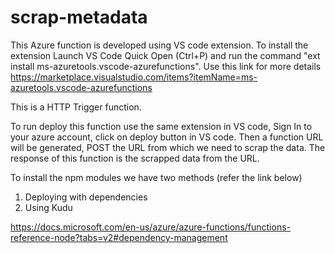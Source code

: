 # scrap-metadata

This Azure function is developed using VS code extension.
To install the extension Launch VS Code Quick Open (Ctrl+P) and run the command "ext install ms-azuretools.vscode-azurefunctions".
Use this link for more details https://marketplace.visualstudio.com/items?itemName=ms-azuretools.vscode-azurefunctions

This is a HTTP Trigger function.

To run deploy this function use the same extension in VS code, Sign In to your azure account, click on deploy button in VS code.
Then a function URL will be generated, POST the URL from which we need to scrap the data. The response of this function is the scrapped data from the URL.

To install the npm modules
we have two methods (refer the link below)
1. Deploying with dependencies
2. Using Kudu

https://docs.microsoft.com/en-us/azure/azure-functions/functions-reference-node?tabs=v2#dependency-management
